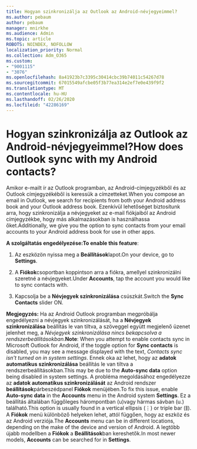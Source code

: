 ```yaml
---
title: Hogyan szinkronizálja az Outlook az Android-névjegyeimmel?
ms.author: pebaum
author: pebaum
manager: mnirkhe
ms.audience: Admin
ms.topic: article
ROBOTS: NOINDEX, NOFOLLOW
localization_priority: Normal
ms.collection: Adm_O365
ms.custom:
- "9001115"
- "3076"
ms.openlocfilehash: 8a41923b7c3395c30414cbc39b74011c54267d78
ms.sourcegitcommit: 67015549afcbe05f3b77ea314e2ef7e0e439f9f2
ms.translationtype: MT
ms.contentlocale: hu-HU
ms.lasthandoff: 02/26/2020
ms.locfileid: "42286169"
---
```

# <a name="how-does-outlook-sync-with-my-android-contacts"></a><span data-ttu-id="e96b4-102">Hogyan szinkronizálja az Outlook az Android-névjegyeimmel?</span><span class="sxs-lookup"><span data-stu-id="e96b4-102">How does Outlook sync with my Android contacts?</span></span>

<span data-ttu-id="e96b4-103">Amikor e-mailt ír az Outlook programban, az Android-címjegyzékből és az Outlook címjegyzékéből is keressük a címzetteket.</span><span class="sxs-lookup"><span data-stu-id="e96b4-103">When you compose an email in Outlook, we search for recipients from both your Android address book and your Outlook address book.</span></span> <span data-ttu-id="e96b4-104">Ezenkívül lehetőséget biztosítunk arra, hogy szinkronizálja a névjegyeket az e-mail fiókjaiból az Android címjegyzékbe, hogy más alkalmazásokban is használhassa őket.</span><span class="sxs-lookup"><span data-stu-id="e96b4-104">Additionally, we give you the option to sync contacts from your email accounts to your Android address book for use in other apps.</span></span> 
 
<span data-ttu-id="e96b4-105">**A szolgáltatás engedélyezése:**</span><span class="sxs-lookup"><span data-stu-id="e96b4-105">**To enable this feature**:</span></span>
 
1. <span data-ttu-id="e96b4-106">Az eszközön nyissa meg a **Beállítások**lapot.</span><span class="sxs-lookup"><span data-stu-id="e96b4-106">On your device, go to **Settings**.</span></span>

2. <span data-ttu-id="e96b4-107">A **Fiókok**csoportban koppintson arra a fiókra, amellyel szinkronizálni szeretné a névjegyeket.</span><span class="sxs-lookup"><span data-stu-id="e96b4-107">Under **Accounts**, tap the account you would like to sync contacts with.</span></span>

3. <span data-ttu-id="e96b4-108">Kapcsolja be a **Névjegyek szinkronizálása** csúszkát.</span><span class="sxs-lookup"><span data-stu-id="e96b4-108">Switch the **Sync Contacts** slider ON.</span></span>
 
<span data-ttu-id="e96b4-109">**Megjegyzés:** Ha az Android Outlook programban megpróbálja engedélyezni a névjegyek szinkronizálását, ha a **Névjegyek szinkronizálása** beállítás le van tiltva, a szöveggel együtt megjelenő üzenet jelenhet meg, a *Névjegyek szinkronizálása nincs bekapcsolva a rendszerbeállításokban.*</span><span class="sxs-lookup"><span data-stu-id="e96b4-109">**Note**: When you attempt to enable contacts sync in Microsoft Outlook for Android, if the toggle option for **Sync contacts** is disabled, you may see a message displayed with the text, *Contacts sync isn't turned on in system settings*.</span></span> <span data-ttu-id="e96b4-110">Ennek oka az lehet, hogy az **adatok automatikus szinkronizálása** beállítás le van tiltva a rendszerbeállításokban.</span><span class="sxs-lookup"><span data-stu-id="e96b4-110">This may be due to the **Auto-sync data** option being disabled in system settings.</span></span> <span data-ttu-id="e96b4-111">A probléma megoldásához engedélyezze az **adatok automatikus szinkronizálását** az Android rendszer **beállítások**párbeszédpanel **Fiókok** menüjében.</span><span class="sxs-lookup"><span data-stu-id="e96b4-111">To fix this issue, enable  **Auto-sync data** in the  **Accounts** menu in the Android system  **Settings**.</span></span> <span data-ttu-id="e96b4-112">Ez a beállítás általában függőleges hárompontban (u)vagy hármas sávban (u.) található.</span><span class="sxs-lookup"><span data-stu-id="e96b4-112">This option is usually found in a vertical ellipsis (⋮) or triple bar (⫼).</span></span> <span data-ttu-id="e96b4-113">A **Fiókok** menü különböző helyeken lehet, attól függően, hogy az eszköz és az Android verziója.</span><span class="sxs-lookup"><span data-stu-id="e96b4-113">The  **Accounts** menu can be in different locations, depending on the make of the device and version of Android.</span></span> <span data-ttu-id="e96b4-114">A legtöbb újabb modellben a **Fiókok** a **Beállítások**ban kereshetők.</span><span class="sxs-lookup"><span data-stu-id="e96b4-114">In most newer models, **Accounts** can be searched for in **Settings**.</span></span>